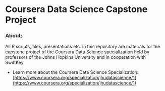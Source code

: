 # Coursera Data Science Capstone Project

### About:
All R scripts, files, presentations etc. in this repository are materials for the capstone project of the Coursera Data Science specialization held by professors of the Johns Hopkins University and in cooperation with SwiftKey.

* Learn more about the Coursera Data Science Specialization: [https://www.coursera.org/specialization/jhudatascience/1](https://www.coursera.org/specialization/jhudatascience/1)
